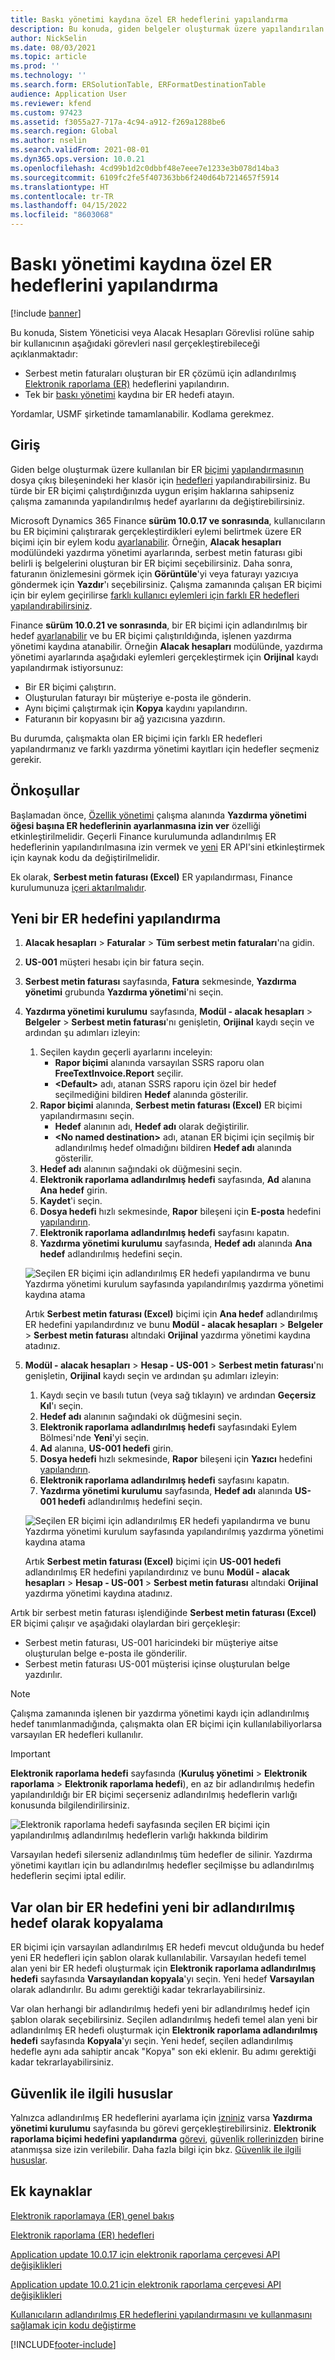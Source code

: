 ```yaml
---
title: Baskı yönetimi kaydına özel ER hedeflerini yapılandırma
description: Bu konuda, giden belgeler oluşturmak üzere yapılandırılan bir Elektronik raporlama (ER) biçimi için yazdırma yönetimi kaydına özel hedeflerin nasıl yapılandırılacağı açıklanmaktadır.
author: NickSelin
ms.date: 08/03/2021
ms.topic: article
ms.prod: ''
ms.technology: ''
ms.search.form: ERSolutionTable, ERFormatDestinationTable
audience: Application User
ms.reviewer: kfend
ms.custom: 97423
ms.assetid: f3055a27-717a-4c94-a912-f269a1288be6
ms.search.region: Global
ms.author: nselin
ms.search.validFrom: 2021-08-01
ms.dyn365.ops.version: 10.0.21
ms.openlocfilehash: 4cd99b1d2c0dbbf48e7eee7e1233e3b078d14ba3
ms.sourcegitcommit: 6109fc2fe5f407363bb6f240d64b7214657f5914
ms.translationtype: HT
ms.contentlocale: tr-TR
ms.lasthandoff: 04/15/2022
ms.locfileid: "8603068"
---
```

# <a name="configure-print-management-record-specific-er-destinations"></a>Baskı yönetimi kaydına özel ER hedeflerini yapılandırma

[!include [banner](../includes/banner.md)]

Bu konuda, Sistem Yöneticisi veya Alacak Hesapları Görevlisi rolüne sahip bir kullanıcının aşağıdaki görevleri nasıl gerçekleştirebileceği açıklanmaktadır:

- Serbest metin faturaları oluşturan bir ER çözümü için adlandırılmış [Elektronik raporlama (ER)](general-electronic-reporting.md) hedeflerini yapılandırın.
- Tek bir [baskı yönetimi](document-reporting-services.md) kaydına bir ER hedefi atayın.

Yordamlar, USMF şirketinde tamamlanabilir. Kodlama gerekmez.

## <a name="introduction"></a>Giriş

Giden belge oluşturmak üzere kullanılan bir ER [biçimi](general-electronic-reporting.md) [yapılandırmasının](general-electronic-reporting.md#Configuration) dosya çıkış bileşenindeki her klasör için [hedefleri](electronic-reporting-destinations.md) yapılandırabilirsiniz. Bu türde bir ER biçimi çalıştırdığınızda uygun erişim haklarına sahipseniz çalışma zamanında yapılandırılmış hedef ayarlarını da değiştirebilirsiniz.

Microsoft Dynamics 365 Finance **sürüm 10.0.17 ve sonrasında**, kullanıcıların bu ER biçimini çalıştırarak gerçekleştirdikleri eylemi belirtmek üzere ER biçimi için bir eylem kodu [ayarlanabilir](er-apis-app10-0-17.md). Örneğin, **Alacak hesapları** modülündeki yazdırma yönetimi ayarlarında, serbest metin faturası gibi belirli iş belgelerini oluşturan bir ER biçimi seçebilirsiniz. Daha sonra, faturanın önizlemesini görmek için **Görüntüle**'yi veya faturayı yazıcıya göndermek için **Yazdır**'ı seçebilirsiniz. Çalışma zamanında çalışan ER biçimi için bir eylem geçirilirse [farklı kullanıcı eylemleri için farklı ER hedefleri yapılandırabilirsiniz](er-action-dependent-destinations.md).

Finance **sürüm 10.0.21 ve sonrasında**, bir ER biçimi için adlandırılmış bir hedef [ayarlanabilir](er-apis-app10-0-21.md) ve bu ER biçimi çalıştırıldığında, işlenen yazdırma yönetimi kaydına atanabilir. Örneğin **Alacak hesapları** modülünde, yazdırma yönetimi ayarlarında aşağıdaki eylemleri gerçekleştirmek için **Orijinal** kaydı yapılandırmak istiyorsunuz:

- Bir ER biçimi çalıştırın.
- Oluşturulan faturayı bir müşteriye e-posta ile gönderin.
- Aynı biçimi çalıştırmak için **Kopya** kaydını yapılandırın.
- Faturanın bir kopyasını bir ağ yazıcısına yazdırın.

Bu durumda, çalışmakta olan ER biçimi için farklı ER hedefleri yapılandırmanız ve farklı yazdırma yönetimi kayıtları için hedefler seçmeniz gerekir.

## <a name="prerequisites"></a>Önkoşullar

Başlamadan önce, [Özellik yönetimi](../../fin-ops/get-started/feature-management/feature-management-overview.md#the-feature-management-workspace) çalışma alanında **Yazdırma yönetimi öğesi başına ER hedeflerinin ayarlanmasına izin ver** özelliği etkinleştirilmelidir. Geçerli Finance kurulumunda adlandırılmış ER hedeflerinin yapılandırılmasına izin vermek ve [yeni](er-apis-app10-0-21.md) ER API'sini etkinleştirmek için kaynak kodu da değiştirilmelidir.

Ek olarak, **Serbest metin faturası (Excel)** ER yapılandırması, Finance kurulumunuza [içeri aktarılmalıdır](er-download-configurations-global-repo.md).

## <a name="configure-a-new-er-destination"></a>Yeni bir ER hedefini yapılandırma

1. **Alacak hesapları** \> **Faturalar** \> **Tüm serbest metin faturaları**'na gidin.
2. **US-001** müşteri hesabı için bir fatura seçin.
3. **Serbest metin faturası** sayfasında, **Fatura** sekmesinde, **Yazdırma yönetimi** grubunda **Yazdırma yönetimi**'ni seçin.
4. **Yazdırma yönetimi kurulumu** sayfasında, **Modül - alacak hesapları** \> **Belgeler** \> **Serbest metin faturası**'nı genişletin, **Orijinal** kaydı seçin ve ardından şu adımları izleyin:

    1.  Seçilen kaydın geçerli ayarlarını inceleyin:
        -   **Rapor biçimi** alanında varsayılan SSRS raporu olan **FreeTextInvoice.Report** seçilir.
        -   **\<Default\>** adı, atanan SSRS raporu için özel bir hedef seçilmediğini bildiren **Hedef** alanında gösterilir. 
    2.  **Rapor biçimi** alanında, **Serbest metin faturası (Excel)** ER biçimi yapılandırmasını seçin.
        -   **Hedef** alanının adı, **Hedef adı** olarak değiştirilir.
        -   **\<No named destination\>** adı, atanan ER biçimi için seçilmiş bir adlandırılmış hedef olmadığını bildiren **Hedef adı** alanında gösterilir.
    3.  **Hedef adı** alanının sağındaki ok düğmesini seçin.    
    4. **Elektronik raporlama adlandırılmış hedefi** sayfasında, **Ad** alanına **Ana hedef** girin.
    5. **Kaydet**'i seçin.
    6. **Dosya hedefi** hızlı sekmesinde, **Rapor** bileşeni için **E-posta** hedefini [yapılandırın](er-destination-type-email.md).
    7. **Elektronik raporlama adlandırılmış hedefi** sayfasını kapatın.
    8. **Yazdırma yönetimi kurulumu** sayfasında, **Hedef adı** alanında **Ana hedef** adlandırılmış hedefini seçin.

    ![Seçilen ER biçimi için adlandırılmış ER hedefi yapılandırma ve bunu Yazdırma yönetimi kurulum sayfasında yapılandırılmış yazdırma yönetimi kaydına atama](./media/er-named-destinations-01.gif)

    Artık **Serbest metin faturası (Excel)** biçimi için **Ana hedef** adlandırılmış ER hedefini yapılandırdınız ve bunu **Modül - alacak hesapları** \> **Belgeler** \> **Serbest metin faturası** altındaki **Orijinal** yazdırma yönetimi kaydına atadınız.

5. **Modül - alacak hesapları** \> **Hesap - US-001** \> **Serbest metin faturası**'nı genişletin, **Orijinal** kaydı seçin ve ardından şu adımları izleyin:

    1. Kaydı seçin ve basılı tutun (veya sağ tıklayın) ve ardından **Geçersiz Kıl**'ı seçin.
    2. **Hedef adı** alanının sağındaki ok düğmesini seçin.
    3. **Elektronik raporlama adlandırılmış hedefi** sayfasındaki Eylem Bölmesi'nde **Yeni**'yi seçin.
    4. **Ad** alanına, **US-001 hedefi** girin.
    5. **Dosya hedefi** hızlı sekmesinde, **Rapor** bileşeni için **Yazıcı** hedefini [yapılandırın](er-destination-type-print.md).
    6. **Elektronik raporlama adlandırılmış hedefi** sayfasını kapatın.
    7. **Yazdırma yönetimi kurulumu** sayfasında, **Hedef adı** alanında **US-001 hedefi** adlandırılmış hedefini seçin.

    ![Seçilen ER biçimi için adlandırılmış ER hedefi yapılandırma ve bunu Yazdırma yönetimi kurulum sayfasında yapılandırılmış yazdırma yönetimi kaydına atama](./media/er-named-destinations-02.gif)

    Artık **Serbest metin faturası (Excel)** biçimi için **US-001 hedefi** adlandırılmış ER hedefini yapılandırdınız ve bunu **Modül - alacak hesapları** \> **Hesap - US-001** \> **Serbest metin faturası** altındaki **Orijinal** yazdırma yönetimi kaydına atadınız.

Artık bir serbest metin faturası işlendiğinde **Serbest metin faturası (Excel)** ER biçimi çalışır ve aşağıdaki olaylardan biri gerçekleşir:

- Serbest metin faturası, US-001 haricindeki bir müşteriye aitse oluşturulan belge e-posta ile gönderilir.
- Serbest metin faturası US-001 müşterisi içinse oluşturulan belge yazdırılır.

> [!NOTE]
> Çalışma zamanında işlenen bir yazdırma yönetimi kaydı için adlandırılmış hedef tanımlanmadığında, çalışmakta olan ER biçimi için kullanılabiliyorlarsa varsayılan ER hedefleri kullanılır.

> [!IMPORTANT]
> **Elektronik raporlama hedefi** sayfasında (**Kuruluş yönetimi** \> **Elektronik raporlama** \> **Elektronik raporlama hedefi**), en az bir adlandırılmış hedefin yapılandırıldığı bir ER biçimi seçerseniz adlandırılmış hedeflerin varlığı konusunda bilgilendirilirsiniz.
>
> ![Elektronik raporlama hedefi sayfasında seçilen ER biçimi için yapılandırılmış adlandırılmış hedeflerin varlığı hakkında bildirim](./media/er-named-destinations-03.png)
>
> Varsayılan hedefi silerseniz adlandırılmış tüm hedefler de silinir. Yazdırma yönetimi kayıtları için bu adlandırılmış hedefler seçilmişse bu adlandırılmış hedeflerin seçimi iptal edilir.

## <a name="copy-an-existing-er-destination-as-a-new-named-destination"></a>Var olan bir ER hedefini yeni bir adlandırılmış hedef olarak kopyalama

ER biçimi için varsayılan adlandırılmış ER hedefi mevcut olduğunda bu hedef yeni ER hedefleri için şablon olarak kullanılabilir. Varsayılan hedefi temel alan yeni bir ER hedefi oluşturmak için **Elektronik raporlama adlandırılmış hedefi** sayfasında **Varsayılandan kopyala**'yı seçin. Yeni hedef **Varsayılan** olarak adlandırılır. Bu adımı gerektiği kadar tekrarlayabilirsiniz.

Var olan herhangi bir adlandırılmış hedefi yeni bir adlandırılmış hedef için şablon olarak seçebilirsiniz. Seçilen adlandırılmış hedefi temel alan yeni bir adlandırılmış ER hedefi oluşturmak için **Elektronik raporlama adlandırılmış hedefi** sayfasında **Kopyala**'yı seçin. Yeni hedef, seçilen adlandırılmış hedefle aynı ada sahiptir ancak "Kopya" son eki eklenir. Bu adımı gerektiği kadar tekrarlayabilirsiniz.

## <a name="security-considerations"></a>Güvenlik ile ilgili hususlar

Yalnızca adlandırılmış ER hedeflerini ayarlama için [izniniz](../sysadmin/role-based-security.md#permissions) varsa **Yazdırma yönetimi kurulumu** sayfasında bu görevi gerçekleştirebilirsiniz. **Elektronik raporlama biçimi hedefini yapılandırma** [görevi](../sysadmin/role-based-security.md#duties), [güvenlik rollerinizden](../sysadmin/role-based-security.md#security-roles) birine atanmışsa size izin verilebilir. Daha fazla bilgi için bkz. [Güvenlik ile ilgili hususlar](electronic-reporting-destinations.md#security-considerations).

## <a name="additional-resources"></a>Ek kaynaklar

[Elektronik raporlamaya (ER) genel bakış](general-electronic-reporting.md)

[Elektronik raporlama (ER) hedefleri](electronic-reporting-destinations.md)

[Application update 10.0.17 için elektronik raporlama çerçevesi API değişiklikleri](er-apis-app10-0-17.md)

[Application update 10.0.21 için elektronik raporlama çerçevesi API değişiklikleri](er-apis-app10-0-21.md)

[Kullanıcıların adlandırılmış ER hedeflerini yapılandırmasını ve kullanmasını sağlamak için kodu değiştirme](er-api-named-destinations.md)

[!INCLUDE[footer-include](../../../includes/footer-banner.md)]
